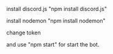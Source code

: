 install discord.js 
"npm install discord.js"

install nodemon
"npm install nodemon"

change token

and use "npm start" for start the bot.
